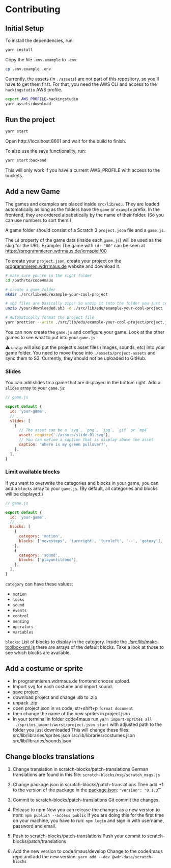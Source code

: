 # Contributing

## Initial Setup

To install the dependencies, run:

```sh
yarn install
```

Copy the file `.env.example` to `.env`:

```sh
cp .env.example .env
```

Currently, the assets (in `./assets`) are not part of this repository, so you'll have to get them first. For that, you need the AWS CLI and access to the `hackingstudio` AWS profile.

```sh
export AWS_PROFILE=hackingstudio
yarn assets:download
```

## Run the project

```sh
yarn start
```

Open http://localhost:8601 and wait for the build to finish.

To also use the save functionality, run:

```sh
yarn start:backend
```

This will only work if you have a current AWS_PROFILE with access to the buckets.

## Add a new Game

The games and examples are placed inside `src/lib/edu`. They are loaded automatically as long as the folders have the `game` or `example` prefix. In the frontend, they are ordered alpabetically by the name of their folder. (So you can use numbers to sort them!)

A game folder should consist of a Scratch 3 `project.json` file and a `game.js`.

The `id` property of the game data (inside each `game.js`) will be used as the slug for the URL. Example: The game with `id: "00"` can be seen at https://programmieren.wdrmaus.de/lernspiel/00

To create your `project.json`, create your project on the [programmieren.wdrrmaus.de](https://programmieren.wdrmaus.de) website and download it.

```sh
# make sure you're in the right folder
cd /path/to/code4maus

# create a game folder
mkdir ./src/lib/edu/example-your-cool-project

# sb3 files are basically zips! So unzip it into the folder you just created
unzip /your/downloaded.sb3 -d ./src/lib/edu/example-your-cool-project

# Automatically format the project file
yarn prettier --write ./src/lib/edu/example-your-cool-project/project.json
```

You can now create the `game.js` and configure your game. Look at the other games to see what to put into your `game.js`.

⚠️ `unzip` will also put the project's asset files (images, sounds, etc) into your game folder. You need to move those into `./assets/project-assets` and sync them to S3. Currently, they should not be uploaded to GitHub.

### Slides

You can add slides to a game that are displayed in the bottom right. Add a `slides` array to your `game.js`:

```js
// game.js

export default {
  id: 'your-game',
  // ...
  slides: [
    {
      // The asset can be a `svg`, `png`, `jpg`, `gif` or `mp4`
      asset: require('./assets/slide-01.svg'),
      // You can define a caption that is display above the asset
      caption: 'Where is my green pullover?',
    },
  ],
}
```

### Limit available blocks

If you want to overwrite the categories and blocks in your game, you can add a `blocks` array to your `game.js`. (By default, all categories and blocks will be displayed.)

```js
// game.js

export default {
  id: 'your-game',
  // ...
  blocks: [
    {
      category: 'motion',
      blocks: ['movesteps', 'turnright', 'turnleft', '--', 'gotoxy'],
    },
    {
      category: 'sound',
      blocks: ['playuntildone'],
    },
  ],
}
```

`category` can have these values:

- `motion`
- `looks`
- `sound`
- `events`
- `control`
- `sensing`
- `operators`
- `variables`

`blocks`: List of blocks to display in the category. Inside the [./src/lib/make-toolbox-xml.js](../src/lib/make-toolbox-xml.js) there are arrays of the default blocks. Take a look at those to see which blocks are available.

## Add a costume or sprite

- In programmieren.wdrmaus.de frontend choose upload.
- Import svg for each costume and import sound.
- save project
- download project and change .sb to .zip
- unpack .zip
- open project.json in vs code, str+shift+p `format document`
- then change the name of the new sprites in project.json
- In your terminal in folder code4maus run `yarn import-sprites all ../sprites_import/wurst/project.json start` with adjusted path to the folder you just downloaded
  This will change these files:
  src/lib/libraries/sprites.json
  src/lib/libraries/costumes.json
  src/lib/libraries/sounds.json

## Change blocks translations

1. Change translation in scratch-blocks/patch-translations
   German translations are found in this file: `scratch-blocks/msg/scratch_msgs.js`

2. Change package.json in scratch-blocks/patch-translations
   Then add +1 to the version of the package in the [package.json](package.json):
   `"version": "0.1.3`"`

3. Commit to scratch-blocks/patch-translations
   Git commit the changes.

4. Release to npm
   Now you can release the changes as a new version to npm:
   `npm publish --access public`
   If you are doing this for the first time on your machine, you have to run:
   `npm login`
   and sign in with username, password and email.

5. Push to scratch-blocks/patch-translations
   Push your commit to scratch-blocks/patch/translations

6. Add the new version to code4maus/develop
   Change to the code4maus repo and add the new version:
   `yarn add --dev @wdr-data/scratch-blocks`
